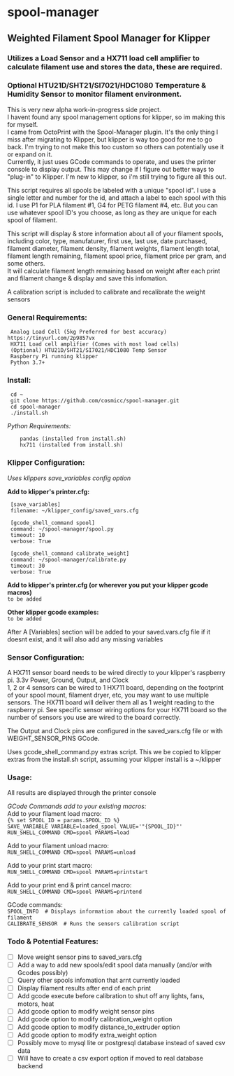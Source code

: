 # spool-manager
## Weighted Filament Spool Manager for Klipper
### Utilizes a Load Sensor and a HX711 load cell amplifier to calculate filament use and stores the data, these are required.
### Optional HTU21D/SHT21/SI7021/HDC1080 Temperature & Humidity Sensor to monitor filament environment.

This is very new alpha work-in-progress side project.<br />
I havent found any spool management options for klipper, so im making this for myself.<br />
I came from OctoPrint with the Spool-Manager plugin. It's the only thing I miss after migrating to Klipper, but klipper is way too good for me to go back.
I'm trying to not make this too custom so others can potentially use it or expand on it.<br />
Currently, it just uses GCode commands to operate, and uses the printer console to display output. This may change if I figure out better ways to "plug-in" to Klipper. I'm new to klipper, so i'm still trying to figure all this out.

This script requires all spools be labeled with a unique "spool id".  I use a single letter and number for the id, and attach a label to each spool with this id.
I use P1 for PLA filament #1, G4 for PETG filament #4, etc.  But you can use whatever spool ID's you choose, as long as they are unique for each spool of filament.<br />

This script will display & store information about all of your filament spools, including color, type, manufaturer, first use, last use, date purchased, filament diameter, filament density, filament weights, filament length total, filament length remaining, filament spool price, filament price per gram, and some others.<br />
It will calculate filament length remaining based on weight after each print and filament change & display and save this infomation.<br />

A calibration script is included to calibrate and recalibrate the weight sensors<br />

### General Requirements:
     Analog Load Cell (5kg Preferred for best accuracy) https://tinyurl.com/2p9857vx
     HX711 Load cell amplifier (Comes with most load cells)
     (Optional) HTU21D/SHT21/SI7021/HDC1080 Temp Sensor 
     Raspberry Pi running klipper
     Python 3.7+

### Install:
     cd ~
     git clone https://github.com/cosmicc/spool-manager.git
     cd spool-manager
     ./install.sh

*Python Requirements:*<br />
```
    pandas (installed from install.sh)
    hx711 (installed from install.sh)
```
  
### Klipper Configuration:
  *Uses klippers save_variables config option*

  **Add to klipper's printer.cfg:**
  
     [save_variables]
     filename: ~/klipper_config/saved_vars.cfg
  
     [gcode_shell_command spool]
     command: ~/spool-manager/spool.py
     timeout: 10
     verbose: True

     [gcode_shell_command calibrate_weight]
     command: ~/spool-manager/calibrate.py
     timeout: 30
     verbose: True

  **Add to klipper's printer.cfg (or wherever you put your klipper gcode macros)**<br />
     `to be added`

  **Other klipper gcode examples:**<br />
     `to be added`
     
  After A [Variables] section will be added to your saved.vars.cfg file if it doesnt exist, and it will also add any missing variables
     
### Sensor Configuration:
A HX711 sensor board needs to be wired directly to your klipper's raspberry pi.  3.3v Power, Ground, Output, and Clock<br />
1, 2 or 4 sensors can be wired to 1 HX711 board, depending on the footprint of your spool mount, filament dryer, etc, you may want to use multiple sensors.  The HX711 board will deliver them all as 1 weight reading to the raspberry pi.  See specific sensor wiring options for your HX711 board so the number of sensors you use are wired to the board correctly.<br />

The Output and Clock pins are configured in the saved_vars.cfg file or with WEIGHT_SENSOR_PINS GCode.

Uses gcode_shell_command.py extras script.  This we be copied to klipper extras from the install.sh script, assuming your klipper install is a ~/klipper<br />

### Usage:
All results are displayed through the printer console

*GCode Commands add to your existing macros:*<br />
Add to your filament load macro:<br />
     `{% set SPOOL_ID = params.SPOOL_ID %}`<br />
     `SAVE_VARIABLE VARIABLE=loaded_spool VALUE='"{SPOOL_ID}"'`<br />
     `RUN_SHELL_COMMAND CMD=spool PARAMS=load`
     
Add to your filament unload macro:<br />
     `RUN_SHELL_COMMAND CMD=spool PARAMS=unload`
     
Add to your print start macro:<br />
     `RUN_SHELL_COMMAND CMD=spool PARAMS=printstart` 
     
Add to your print end & print cancel macro:<br />
     `RUN_SHELL_COMMAND CMD=spool PARAMS=printend`
 
 GCode commands:<br />
     `SPOOL_INFO  # Displays information about the currently loaded spool of filament`<br />
     `CALIBRATE_SENSOR  # Runs the sensors calibration script`
     
### Todo & Potential Features:
  - [ ] Move weight sensor pins to saved_vars.cfg
  - [ ] Add a way to add new spools/edit spool data manually (and/or with Gcodes possibly)
  - [ ] Query other spools infomation that arnt currently loaded
  - [ ] Display filament results after end of each print
  - [ ] Add gcode execute before calibration to shut off any lights, fans, motors, heat
  - [ ] Add gcode option to modify weight sensor pins
  - [ ] Add gcode option to modify calibration_weight option
  - [ ] Add gcode option to modify distance_to_extruder option
  - [ ] Add gcode option to modify extra_weight option
  - [ ] Possibly move to mysql lite or postgresql database instead of saved csv data
  - [ ] Will have to create a csv export option if moved to real database backend
